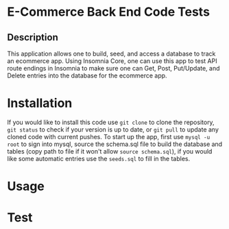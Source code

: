 # E-Commerce Back End Code Tests

## Description

This application allows one to build, seed, and access a database to track an ecommerce app. Using Insomnia Core, one can use this app to test API route endings in Insomnia to make sure one can Get, Post, Put/Update, and Delete entries into the database for the ecommerce app.

# Installation

  If you would like to install this code use `git clone` to clone the repository, `git status` to check if your version is up to date, or `git pull` to update any cloned code with current pushes. To start up the app, first use `mysql -u root` to sign into mysql, source the schema.sql file to build the database and tables (copy path to file if it won't allow `source schema.sql`), if you would like some automatic entries use the `seeds.sql` to fill in the tables.

# Usage


# Test